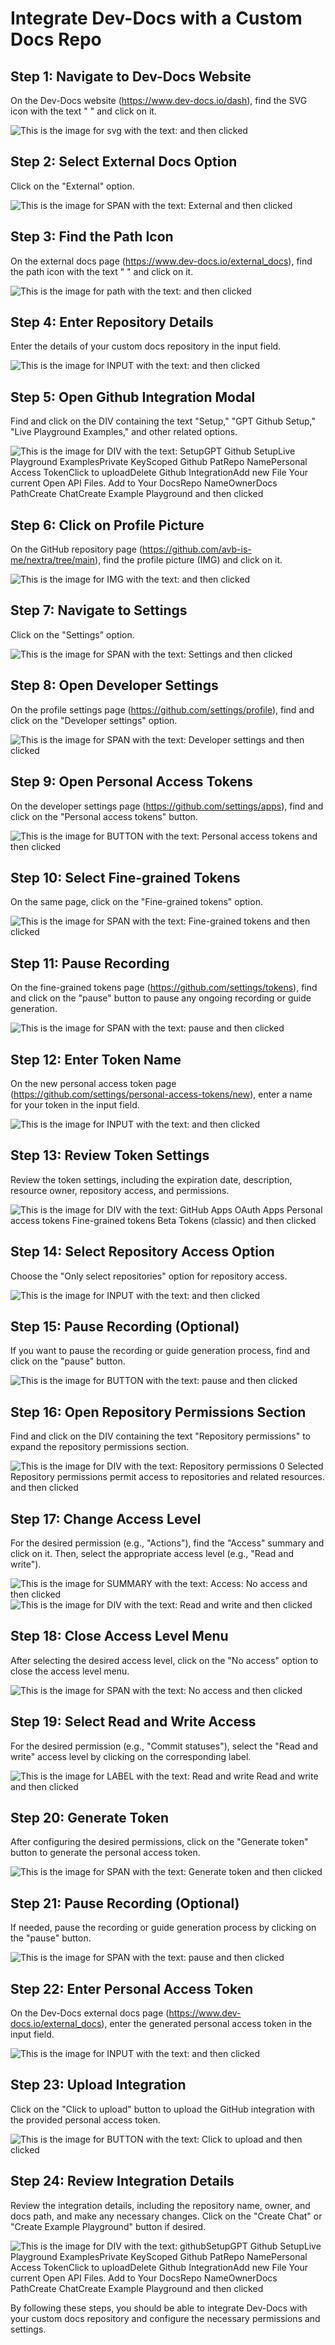 
  
  # Integrate Dev-Docs with a Custom Docs Repo

## Step 1: Navigate to Dev-Docs Website

On the Dev-Docs website (https://www.dev-docs.io/dash), find the SVG icon with the text " " and click on it.

![This is the image for svg with the text:  and then clicked](/img/integrate_dev-docs_with_a_custom_docs_repo/step_1.png)

## Step 2: Select External Docs Option

Click on the "External" option.

![This is the image for SPAN with the text: External and then clicked](/img/integrate_dev-docs_with_a_custom_docs_repo/step_2.png)

## Step 3: Find the Path Icon

On the external docs page (https://www.dev-docs.io/external_docs), find the path icon with the text " " and click on it.

![This is the image for path with the text:  and then clicked](/img/integrate_dev-docs_with_a_custom_docs_repo/step_3.png)

## Step 4: Enter Repository Details

Enter the details of your custom docs repository in the input field.

![This is the image for INPUT with the text:  and then clicked](/img/integrate_dev-docs_with_a_custom_docs_repo/step_4.png)

## Step 5: Open Github Integration Modal

Find and click on the DIV containing the text "Setup," "GPT Github Setup," "Live Playground Examples," and other related options.

![This is the image for DIV with the text: SetupGPT Github SetupLive Playground ExamplesPrivate KeyScoped Github PatRepo NamePersonal Access TokenClick to uploadDelete Github IntegrationAdd new File Your current Open API Files. Add to Your DocsRepo NameOwnerDocs PathCreate ChatCreate Example Playground and then clicked](/img/integrate_dev-docs_with_a_custom_docs_repo/step_5.png)

## Step 6: Click on Profile Picture

On the GitHub repository page (https://github.com/avb-is-me/nextra/tree/main), find the profile picture (IMG) and click on it.

![This is the image for IMG with the text:  and then clicked](/img/integrate_dev-docs_with_a_custom_docs_repo/step_6.png)

## Step 7: Navigate to Settings

Click on the "Settings" option.

![This is the image for SPAN with the text: Settings and then clicked](/img/integrate_dev-docs_with_a_custom_docs_repo/step_7.png)

## Step 8: Open Developer Settings

On the profile settings page (https://github.com/settings/profile), find and click on the "Developer settings" option.

![This is the image for SPAN with the text: Developer settings and then clicked](/img/integrate_dev-docs_with_a_custom_docs_repo/step_8.png)

## Step 9: Open Personal Access Tokens

On the developer settings page (https://github.com/settings/apps), find and click on the "Personal access tokens" button.

![This is the image for BUTTON with the text:       Personal access tokens     and then clicked](/img/integrate_dev-docs_with_a_custom_docs_repo/step_9.png)

## Step 10: Select Fine-grained Tokens

On the same page, click on the "Fine-grained tokens" option.

![This is the image for SPAN with the text: Fine-grained tokens and then clicked](/img/integrate_dev-docs_with_a_custom_docs_repo/step_10.png)

## Step 11: Pause Recording

On the fine-grained tokens page (https://github.com/settings/tokens), find and click on the "pause" button to pause any ongoing recording or guide generation.

![This is the image for SPAN with the text: pause and then clicked](/img/integrate_dev-docs_with_a_custom_docs_repo/step_11.png)

## Step 12: Enter Token Name

On the new personal access token page (https://github.com/settings/personal-access-tokens/new), enter a name for your token in the input field.

![This is the image for INPUT with the text:  and then clicked](/img/integrate_dev-docs_with_a_custom_docs_repo/step_12.png)

## Step 13: Review Token Settings

Review the token settings, including the expiration date, description, resource owner, repository access, and permissions.

![This is the image for DIV with the text:               GitHub Apps             OAuth Apps             Personal access tokens            Fine-grained tokens  Beta         Tokens (classic)    and then clicked](/img/integrate_dev-docs_with_a_custom_docs_repo/step_13.png)

## Step 14: Select Repository Access Option

Choose the "Only select repositories" option for repository access.

![This is the image for INPUT with the text:  and then clicked](/img/integrate_dev-docs_with_a_custom_docs_repo/step_14.png)

## Step 15: Pause Recording (Optional)

If you want to pause the recording or guide generation process, find and click on the "pause" button.

![This is the image for BUTTON with the text: pause and then clicked](/img/integrate_dev-docs_with_a_custom_docs_repo/step_15.png)

## Step 16: Open Repository Permissions Section

Find and click on the DIV containing the text "Repository permissions" to expand the repository permissions section.

![This is the image for DIV with the text:   Repository permissions  0 Selected  Repository permissions permit access to repositories and related resources.     and then clicked](/img/integrate_dev-docs_with_a_custom_docs_repo/step_16.png)

## Step 17: Change Access Level

For the desired permission (e.g., "Actions"), find the "Access" summary and click on it. Then, select the appropriate access level (e.g., "Read and write").

![This is the image for SUMMARY with the text:  Access:   No access  and then clicked](/img/integrate_dev-docs_with_a_custom_docs_repo/step_17.png)
![This is the image for DIV with the text: Read and write and then clicked](/img/integrate_dev-docs_with_a_custom_docs_repo/step_18.png)

## Step 18: Close Access Level Menu

After selecting the desired access level, click on the "No access" option to close the access level menu.

![This is the image for SPAN with the text: No access and then clicked](/img/integrate_dev-docs_with_a_custom_docs_repo/step_19.png)

## Step 19: Select Read and Write Access

For the desired permission (e.g., "Commit statuses"), select the "Read and write" access level by clicking on the corresponding label.

![This is the image for LABEL with the text:      Read and write       Read and write  and then clicked](/img/integrate_dev-docs_with_a_custom_docs_repo/step_20.png)

## Step 20: Generate Token

After configuring the desired permissions, click on the "Generate token" button to generate the personal access token.

![This is the image for SPAN with the text: Generate token and then clicked](/img/integrate_dev-docs_with_a_custom_docs_repo/step_21.png)

## Step 21: Pause Recording (Optional)

If needed, pause the recording or guide generation process by clicking on the "pause" button.

![This is the image for SPAN with the text: pause and then clicked](/img/integrate_dev-docs_with_a_custom_docs_repo/step_22.png)

## Step 22: Enter Personal Access Token

On the Dev-Docs external docs page (https://www.dev-docs.io/external_docs), enter the generated personal access token in the input field.

![This is the image for INPUT with the text:  and then clicked](/img/integrate_dev-docs_with_a_custom_docs_repo/step_23.png)

## Step 23: Upload Integration

Click on the "Click to upload" button to upload the GitHub integration with the provided personal access token.

![This is the image for BUTTON with the text: Click to upload and then clicked](/img/integrate_dev-docs_with_a_custom_docs_repo/step_24.png)

## Step 24: Review Integration Details

Review the integration details, including the repository name, owner, and docs path, and make any necessary changes. Click on the "Create Chat" or "Create Example Playground" button if desired.

![This is the image for DIV with the text: githubSetupGPT Github SetupLive Playground ExamplesPrivate KeyScoped Github PatRepo NamePersonal Access TokenClick to uploadDelete Github IntegrationAdd new File Your current Open API Files. Add to Your DocsRepo NameOwnerDocs PathCreate ChatCreate Example Playground and then clicked](/img/integrate_dev-docs_with_a_custom_docs_repo/step_25.png)

By following these steps, you should be able to integrate Dev-Docs with your custom docs repository and configure the necessary permissions and settings.
  
  